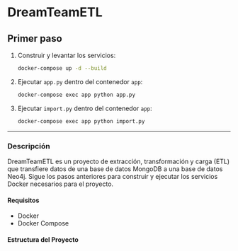 # DreamTeamETL

## Primer paso

1. Construir y levantar los servicios:

    ```sh
    docker-compose up -d --build
    ```

2. Ejecutar `app.py` dentro del contenedor `app`:

    ```sh
    docker-compose exec app python app.py
    ```

3. Ejecutar `import.py` dentro del contenedor `app`:

    ```sh
    docker-compose exec app python import.py
    ```

---

### Descripción

DreamTeamETL es un proyecto de extracción, transformación y carga (ETL) que transfiere datos de una base de datos MongoDB a una base de datos Neo4j. Sigue los pasos anteriores para construir y ejecutar los servicios Docker necesarios para el proyecto.

#### Requisitos

- Docker
- Docker Compose

#### Estructura del Proyecto


